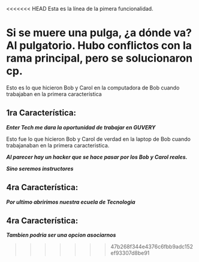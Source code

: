 
<<<<<<< HEAD
Esta es la línea de la pimera funcionalidad.

Si se muere una pulga, ¿a dónde va? Al pulgatorio.
Hubo conflictos con la rama principal, pero se solucionaron cp.
=======
Esto es lo que hicieron Bob y Carol en la computadora de Bob cuando trabajaban en la primera característica

## 1ra Característica:

***Enter Tech me dara la oportunidad de trabajar en GUVERY***

Esto fue lo que hicieron Bob y Carol de verdad en la laptop de Bob cuando trabajanaban en la primera caracteristica.

***Al parecer hay un hacker que se hace pasar por los Bob y Carol reales.***

***Sino seremos instructores***

## 4ra Característica:

***Por ultimo abririmos nuestra ecuela de Tecnologia***

## 4ra Característica:

***Tambien podria ser una opcion asociarnos***
>>>>>>> 47b268f344e4376c6fbb9adc152ef93307d8be91
